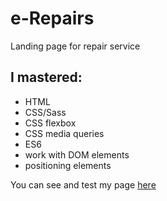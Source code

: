 # e-Repairs
Landing page for repair service

## I mastered:
  * HTML
  * CSS/Sass
  * CSS flexbox
  * CSS media queries
  * ES6
  * work with DOM elements
  * positioning elements

You can see and test my page [here](https://e-repair-test-e5b0f.web.app/)
